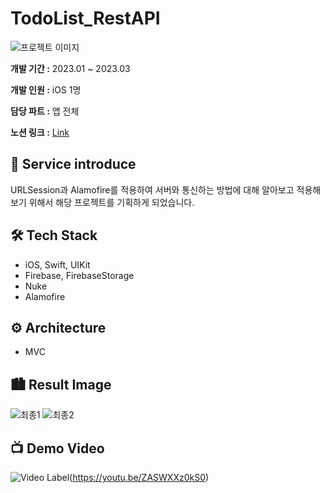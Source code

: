 # TodoList_RestAPI

![프로젝트 이미지](https://github.com/user-attachments/assets/0fea41bf-8594-4a40-9476-858f65168172)

**개발 기간 :** 2023.01 ~ 2023.03

**개발 인원 :** iOS 1명  

**담당 파트 :** 앱 전체

**노션 링크 :** [Link](https://storm-hosta-944.notion.site/TodoApp-33d14ce4ad7f45fd8cadd1f2c8004e4d?pvs=4)

## 💁 Service introduce
URLSession과 Alamofire를 적용하여 서버와 통신하는 방법에 대해 알아보고 적용해보기 위해서 해당 프로젝트를 기획하게 되었습니다.

## 🛠 Tech Stack

- iOS, Swift, UIKit
- Firebase, FirebaseStorage
- Nuke
- Alamofire

## ⚙️ Architecture
- MVC

## 🏙 Result Image 
![최종1](https://github.com/user-attachments/assets/e988b9c6-c234-47f9-a9d7-9c4a5c4957de)
![최종2](https://github.com/user-attachments/assets/45498303-e7b4-4f2d-9610-44af0eeda153)


## 📺 Demo Video
![Video Label](http://img.youtube.com/vi/ZASWXXz0kS0/0.jpg)(https://youtu.be/ZASWXXz0kS0)
